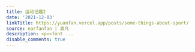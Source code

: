 ```yaml
---
title: 运动记趣2
date: '2021-12-03'
linkTitle: https://yuanfan.vercel.app/posts/some-things-about-sport/
source: earfanfan | 袁凡
description: <p><font ...
disable_comments: true
---
```

<p><font ...